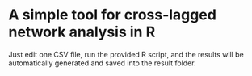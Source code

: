 # A simple tool for cross-lagged network analysis in R
Just edit one CSV file, run the provided R script, and the results will be automatically generated and saved into the result folder.
